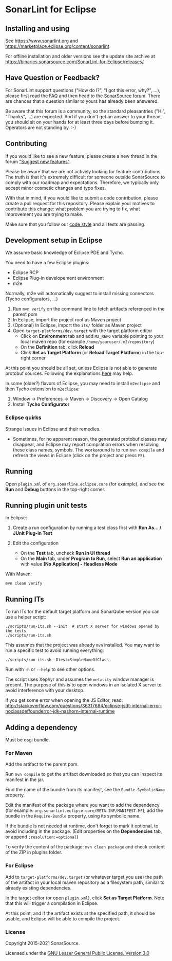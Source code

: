 SonarLint for Eclipse
=====================

Installing and using
--------------------

See https://www.sonarlint.org and https://marketplace.eclipse.org/content/sonarlint  

For offline installation and older versions see the update site archive at https://binaries.sonarsource.com/SonarLint-for-Eclipse/releases/

Have Question or Feedback?
--------------------------

For SonarLint support questions ("How do I?", "I got this error, why?", ...), please first read the [FAQ](https://community.sonarsource.com/t/frequently-asked-questions/7204) and then head to the [SonarSource forum](https://community.sonarsource.com/c/help/sl). There are chances that a question similar to yours has already been answered. 

Be aware that this forum is a community, so the standard pleasantries ("Hi", "Thanks", ...) are expected. And if you don't get an answer to your thread, you should sit on your hands for at least three days before bumping it. Operators are not standing by. :-)


Contributing
------------

If you would like to see a new feature, please create a new thread in the forum ["Suggest new features"](https://community.sonarsource.com/c/suggestions/features).

Please be aware that we are not actively looking for feature contributions. The truth is that it's extremely difficult for someone outside SonarSource to comply with our roadmap and expectations. Therefore, we typically only accept minor cosmetic changes and typo fixes.

With that in mind, if you would like to submit a code contribution, please create a pull request for this repository. Please explain your motives to contribute this change: what problem you are trying to fix, what improvement you are trying to make.

Make sure that you follow our [code style](https://github.com/SonarSource/sonar-developer-toolset#code-style) and all tests are passing.

Development setup in Eclipse
----------------------------

We assume basic knowledge of Eclipse PDE and Tycho. 

You need to have a few Eclipse plugins:
* Eclipse RCP
* Eclipse Plug-in developement environment
* m2e

Normally, m2e will automatically suggest to install missing connectors (Tycho configurators, ...)

1. Run `mvn verify` on the command line to fetch artifacts referenced in the parent pom
2. In Eclipse, import the project root as Maven project
3. (Optional) In Eclipse, import the `its/` folder as Maven project
4. Open `target-platforms/dev.target` with the target platform editor
    - Click on **Environment** tab and add `M2_REPO` variable pointing to your local maven repo (for example `/home/youruser/.m2/repository`)
    - On the **Definition** tab, click **Reload**
    - Click **Set as Target Platform** (or **Reload Target Platform**) in the top-right corner

At this point you should be all set, unless Eclipse is not able to generate protobuf sources.
Following the explanations [here](https://github.com/trustin/os-maven-plugin) may help.

In some (older?) flavors of Eclipse, you may need to install `m2eclipse` and then Tycho extension to `m2eclipse`:

1. Window -> Preferences -> Maven -> Discovery -> Open Catalog
2. Install **Tycho Configurator**

### Eclipse quirks

Strange issues in Eclipse and their remedies.

- Sometimes, for no apparent reason, the generated protobuf classes may disappear,
  and Eclipse may report compilation errors when resolving these class names, symbols.
  The workaround is to run `mvn compile` and refresh the views in Eclipse (click on the project and press `F5`).

Running
-------

Open `plugin.xml` of `org.sonarline.eclipse.core` (for example), and see the **Run** and **Debug** buttons in the top-right corner.

Running plugin unit tests
-------------------------

In Eclipse:

1. Create a run configuration by running a test class first with **Run As... / JUnit Plug-in Test**

2. Edit the configuration

    - On the **Test** tab, uncheck **Run in UI thread**
    - On the **Main** tab, under **Program to Run**, select **Run an application** with value **[No Application] - Headless Mode**

With Maven:

    mvn clean verify

Running ITs
-----------

To run ITs for the default target platform and SonarQube version you can use a helper script:

    ./scripts/run-its.sh --init  # start X server for windows opened by the tests
    ./scripts/run-its.sh

This assumes that the project was already `mvn` installed. You may want to run a specific test to avoid running everything:

    ./scripts/run-its.sh -Dtest=SimpleNameOfClass

Run with `-h` or `--help` to see other options.

The script uses Xephyr and assumes the `metacity` window manager is present.
The purpose of this is to open windows in an isolated X server to avoid interference with your desktop.

If you get some error when opening the JS Editor, read:
http://stackoverflow.com/questions/36317684/eclipse-jsdt-internal-error-noclassdeffounderror-jdk-nashorn-internal-runtime

Adding a dependency
-------------------

Must be osgi bundle.

### For Maven

Add the artifact to the parent pom.

Run `mvn compile` to get the artifact downloaded so that you can inspect its manifest in the jar.

Find the name of the bundle from its manifest, see the `Bundle-SymbolicName` property.

Edit the manifest of the package where you want to add the dependency (for example: `org.sonarlint.eclipse.core/META-INF/MANIFEST.MF`), add the bundle in the `Require-Bundle` property, using its symbolic name.

If the bundle is not needed at runtime, don't forget to mark it optional, to avoid including in the package.
(Edit properties on the **Dependencies** tab, or append `;resolution:=optional`)

To verify the content of the package: `mvn clean package` and check content of the ZIP in plugins folder.

### For Eclipse

Add to `target-platforms/dev.target` (or whatever target you use) the path of the artifact in your local maven repository as a filesystem path, similar to already existing dependencies.

In the target editor (or open `plugin.xml`), click **Set as Target Platform**.
Note that this will trigger a compilation in Eclipse.

At this point, and if the artifact exists at the specified path, it should be usable, and Eclipse will be able to compile the project.

### License

Copyright 2015-2021 SonarSource.

Licensed under the [GNU Lesser General Public License, Version 3.0](http://www.gnu.org/licenses/lgpl.txt)
